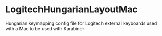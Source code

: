 # LogitechHungarianLayoutMac
Hungarian keymapping config file for Logitech external keyboards used with a Mac to be used with Karabiner
